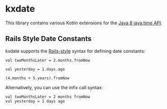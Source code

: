 # kxdate

This library contains various Kotlin extensions for the [Java 8 java.time API](https://docs.oracle.com/javase/tutorial/datetime/iso/index.html).

## Rails Style Date Constants

kxdate supports the [Rails-style](http://guides.rubyonrails.org/active_support_core_extensions.html#time) syntax for defining date constants:

```
val twoMonthsLater = 2.months.fromNow

val yesterday = 1.days.ago

(4.months + 5.years).fromNow
```

Alternatively, you can use the infix call syntax:

```
val twoMonthsLater = 2 months fromNow
val yesterday = 1 days ago
```
